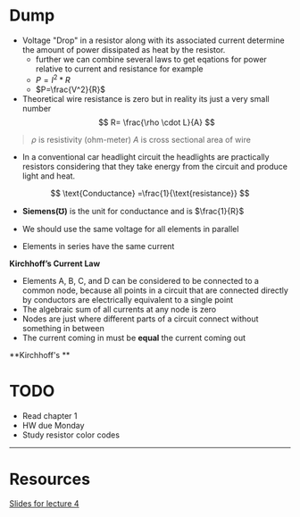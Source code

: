 

# Dump
-  Voltage "Drop" in a resistor along with its associated current determine the amount of power dissipated as heat by the resistor. 
	- further we can combine several laws to get eqations for power relative to current and resistance for example
	- $P=I^2*R$
	- $P=\frac{V^2}{R}$
- Theoretical wire resistance is zero but in reality its just a very small number 
$$
R= \frac{\rho \cdot L}{A}
$$
>$\rho$ is resistivity (ohm-meter)
>$A$ is cross sectional area of wire  


- In a conventional car headlight circuit the headlights are practically resistors considering that they take energy from the circuit and produce light and heat. 

$$
\text{Conductance} =\frac{1}{\text{resistance}}
$$
- **Siemens$(\mho)$** is the unit for conductance and is $\frac{1}{R}$

- We should use the same voltage for all elements in parallel 
- Elements in series have the same current 


**Kirchhoff’s Current Law**
- Elements A, B, C, and D can be considered to be connected to a common node, because all points in a circuit that are connected directly by conductors are electrically equivalent to a single point
- The algebraic sum of all currents at any node is zero
- Nodes are just where different parts of a circuit connect without something in between
- The current coming in must be **equal** the current coming out 

**Kirchhoff's **

# TODO
- Read chapter 1 
- HW due Monday 
- Study resistor color codes 



---
# Resources

[Slides for lecture 4 ](https://canvas.vt.edu/courses/215682/files/folder/Lectures?preview=40472156)